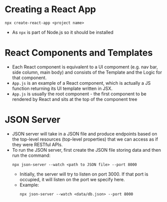 # Creating a React App

```
npx create-react-app <project name>
```

- As `npx` is part of Node.js so it should be installed

# React Components and Templates

- Each React component is equivalent to a UI compoment (e.g. nav bar, side column, main body) and consists of the Template and the Logic for that component.
- `App.js` is an example of a React component, which is actually a JS function returning its UI template written in JSX.
- `App.js` is usually the root component - the first component to be rendered by React and sits at the top of the component tree

# JSON Server

- JSON server will take in a JSON file and produce endpoints based on the top-level resources (top-level properties) that we can access as if they were RESTful APIs.
- To run the JSON server, first create the JSON file storing data and then run the command:
  ```
  npx json-server --watch <path to JSON file> --port 8000
  ```
  - Initially, the server will try to listen on port 3000. If that port is occupied, it will listen on the port we specify here.
  - Example:
    ```
    npx json-server --watch <data/db.json> --port 8000
    ```

